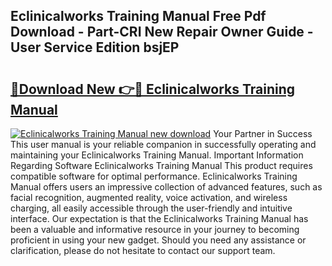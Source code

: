 ## Eclinicalworks Training Manual Free Pdf Download - Part-CRI New Repair Owner Guide - User Service Edition bsjEP

# <h2><a href="http://bc30906.oget.top/?id=Eclinicalworks+Training+Manual">🔗Download New 👉🔴 Eclinicalworks Training Manual</a></h2>

[![Eclinicalworks Training Manual new download](https://i.imgur.com/5g1atiW.png)](http://bc30906.oget.top/?id=Eclinicalworks+Training+Manual)
Your Partner in Success This user manual is your reliable companion in successfully operating and maintaining your Eclinicalworks Training Manual. Important Information Regarding Software Eclinicalworks Training Manual This product requires compatible software for optimal performance. Eclinicalworks Training Manual offers users an impressive collection of advanced features, such as facial recognition, augmented reality, voice activation, and wireless charging, all easily accessible through the user-friendly and intuitive interface. Our expectation is that the Eclinicalworks Training Manual has been a valuable and informative resource in your journey to becoming proficient in using your new gadget. Should you need any assistance or clarification, please do not hesitate to contact our support team.
